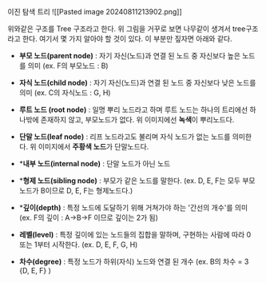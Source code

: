 이진 탐색 트리
![[Pasted image 20240811213902.png]]
  
위와같은 구조를 Tree 구조라고 한다. 위 그림을 거꾸로 보면 나무같이 생겨서 tree구조라고 한다. 여기서 몇 가지 알아야 할 것이 있다. 이 부분만 짚자면 아래와 같다.
- **부모 노드(parent node)** : 자기 자신(노드)과 연결 된 노드 중 자신보다 높은 노드를 의미 (ex. F의 부모노드 : B)

- **자식 노드(child node)** : 자기 자신(노드)과 연결 된 노드 중 자신보다 낮은 노드를 의미 (ex. C의 자식노드 : G, H)

- **루트 노드 (root node)** : 일명 뿌리 노드라고 하며 루트 노드는 하나의 트리에선 하나밖에 존재하지 않고, 부모노드가 없다. 위 이미지에선 **녹색**이 뿌리노드다.

- **단말 노드(leaf node)** : 리프 노드라고도 불리며 자식 노드가 없는 노드를 의미한다. 위 이미지에서 **주황색 노드**가 단말노드다.

* ***내부 노드(internal node)** : 단말 노드가 아닌 노드

* ***형제 노드(sibling node)** : 부모가 같은 노드를 말한다. (ex. D, E, F는 모두 부모노드가 B이므로 D, E, F는 형제노드다.)

* ***깊이(depth)** : 특정 노드에 도달하기 위해 거쳐가야 하는 '간선의 개수'를 의미 (ex. F의 깊이 : A→B→F 이므로 깊이는 2가 됨)

- **레벨(level)** : 특정 깊이에 있는 노드들의 집합을 말하며, 구현하는 사람에 따라 0 또는 1부터 시작한다. (ex. D, E, F, G, H)

- **차수(degree)** : 특정 노드가 하위(자식) 노드와 연결 된 개수 (ex. B의 차수 = 3 {D, E, F} )